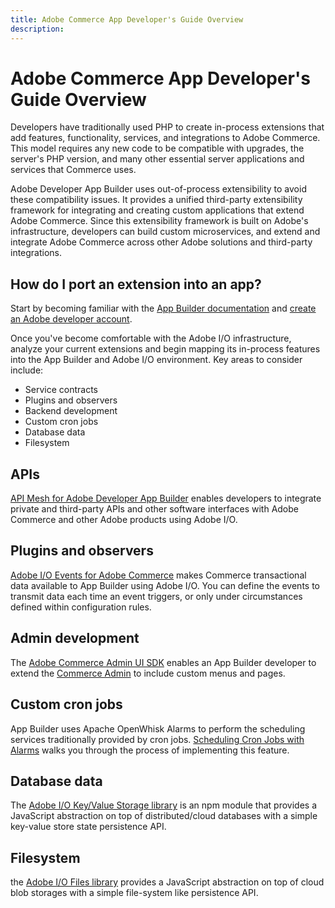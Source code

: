 ```yaml
---
title: Adobe Commerce App Developer's Guide Overview
description: 
---
```


# Adobe Commerce App Developer's Guide Overview

Developers have traditionally used PHP to create in-process extensions that add features, functionality, services, and integrations to Adobe Commerce. This model requires any new code to be compatible with upgrades, the server's PHP version, and many other essential server applications and services that Commerce uses.

Adobe Developer App Builder uses out-of-process extensibility to avoid these compatibility issues. It provides a unified third-party extensibility framework for integrating and creating custom applications that extend Adobe Commerce. Since this extensibility framework is built on Adobe's infrastructure, developers can build custom microservices, and extend and integrate Adobe Commerce across other Adobe solutions and third-party integrations.

## How do I port an extension into an app?

Start by becoming familiar with the [App Builder documentation](https://developer.adobe.com/app-builder/docs/overview/) and [create an Adobe developer account](https://developer.adobe.com/app-builder/docs/overview/getting_access/).

Once you've become comfortable with the Adobe I/O infrastructure, analyze  your current extensions and begin mapping its in-process features into the App Builder and Adobe I/O environment. Key areas to consider include:

*  Service contracts
*  Plugins and observers
*  Backend development
*  Custom cron jobs
*  Database data
*  Filesystem

## APIs

[API Mesh for Adobe Developer App Builder](https://developer.adobe.com/graphql-mesh-gateway/) enables developers to integrate private and third-party APIs and other software interfaces with Adobe Commerce and other Adobe products using Adobe I/O.

## Plugins and observers

[Adobe I/O Events for Adobe Commerce](https://developer.adobe.com/commerce/events/) makes Commerce transactional data available to App Builder using Adobe I/O. You can define the events to transmit data each time an event triggers, or only under circumstances defined within configuration rules.

##  Admin development

The [Adobe Commerce Admin UI SDK](../admin-ui-sdk/index.md) enables an App Builder developer to extend the [Commerce Admin](https://experienceleague.adobe.com/docs/commerce-admin/start/admin/admin.html) to include custom menus and pages.

## Custom cron jobs

App Builder uses Apache OpenWhisk Alarms to perform the scheduling services traditionally provided by cron jobs. [Scheduling Cron Jobs with Alarms](https://developer.adobe.com/app-builder/docs/resources/cron-jobs/) walks you through the process of implementing this feature.

## Database data

The [Adobe I/O Key/Value Storage library](https://github.com/adobe/aio-lib-state) is an npm module that provides a JavaScript abstraction on top of distributed/cloud databases with a simple key-value store state persistence API.

## Filesystem

the [Adobe I/O Files library](https://github.com/adobe/aio-lib-state) provides a JavaScript abstraction on top of cloud blob storages with a simple file-system like persistence API.
